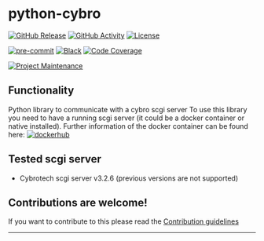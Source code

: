 # python-cybro

[![GitHub Release][releases-shield]][releases]
[![GitHub Activity][commits-shield]][commits]
[![License][license-shield]](LICENSE)

[![pre-commit][pre-commit-shield]][pre-commit]
[![Black][black-shield]][black]
[![Code Coverage][codecov-shield]][codecov]

[![Project Maintenance][maintenance-shield]][user_profile]

## Functionality

Python library to communicate with a cybro scgi server
To use this library you need to have a running scgi server (it could be a docker container or native installed).
Further information of the docker container can be found here: [![dockerhub][scgi-docker-shield]][scgi-docker]

## Tested scgi server

- Cybrotech scgi server v3.2.6 (previous versions are not supported)

## Contributions are welcome!

If you want to contribute to this please read the [Contribution guidelines](https://github.com/killer0071234/python-cybro/blob/master/CONTRIBUTING.md)

---

[black]: https://github.com/psf/black
[black-shield]: https://img.shields.io/badge/code%20style-black-000000.svg?style=for-the-badge
[commits-shield]: https://img.shields.io/github/commit-activity/y/killer0071234/python-cybro.svg?style=for-the-badge
[commits]: https://github.com/killer0071234/python-cybro/commits/main
[codecov-shield]: https://img.shields.io/codecov/c/gh/killer0071234/python-cybro?style=for-the-badge&token=2VFGXXQ4N0
[codecov]: https://codecov.io/gh/killer0071234/python-cybro
[pre-commit]: https://github.com/pre-commit/pre-commit
[pre-commit-shield]: https://img.shields.io/badge/pre--commit-enabled-brightgreen?style=for-the-badge
[license-shield]: https://img.shields.io/github/license/killer0071234/python-cybro.svg?style=for-the-badge
[maintenance-shield]: https://img.shields.io/badge/maintainer-@killer0071234-blue.svg?style=for-the-badge
[releases-shield]: https://img.shields.io/github/release/killer0071234/python-cybro.svg?style=for-the-badge
[releases]: https://github.com/killer0071234/python-cybro/releases
[user_profile]: https://github.com/killer0071234
[scgi-docker-shield]: https://img.shields.io/badge/dockerhub-cybroscgiserver-brightgreen.svg?style=for-the-badge
[scgi-docker]: https://hub.docker.com/r/killer007/cybroscgiserver
